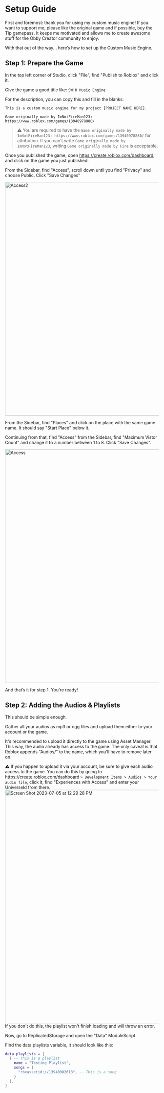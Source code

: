 # Setup Guide
First and foremost: thank you for using my custom music engine! If you want to support me, please like the original game and if possible, buy the Tip gamepass. It keeps me motivated and allows me to create awesome stuff for the Obby Creator community to enjoy.

With that out of the way... here’s how to set up the Custom Music Engine. 
## Step 1: Prepare the Game
In the top left corner of Studio, click "File", find "Publish to Roblox" and click it.

Give the game a good title like: `SW:R Music Engine`

For the description, you can copy this and fill in the blanks:
```
This is a custom music engine for my project [PROJECT NAME HERE].

Game originally made by ImNotFireMan123:
https://www.roblox.com/games/13940978880/
```
> ⚠️ You are required to have the `Game originally made by ImNotFireMan123: https://www.roblox.com/games/13940978880/` for attribution. If you can't write `Game originally made by ImNotFireMan123`, writing `Game originally made by Fire` is acceptable.

Once you published the game, open https://create.roblox.com/dashboard, and click on the game you just published.

From the Sidebar, find "Access", scroll down until you find "Privacy" and choose Public. Click "Save Changes"

<img width="762" alt="Access2" src="https://github.com/fire-luau/custom_music_engine/assets/107028394/6c3dec93-bc11-46ee-be3d-659858148fbf">

From the Sidebar, find "Places" and click on the place with the same game name. It should say "Start Place" below it. 

Continuing from that, find "Access" from the Sidebar, find "Maximum Vistor Count" and change it to a number between 1 to 8. Click "Save Changes".

<img width="762" alt="Access" src="https://github.com/fire-luau/custom_music_engine/assets/107028394/b64becf0-7c3c-4ced-859a-43c2adc508cd">

And that’s it for step 1. You're ready!
## Step 2: Adding the Audios & Playlists
This should be simple enough. 

Gather all your audios as mp3 or ogg files and upload them either to your account or the game. 

It's recommended to upload it directly to the game using Asset Manager. This way, the audio already has access to the game. The only caveat is that Roblox appends "Audios/" to the name, which you'll have to remove later on.

⚠️ If you happen to upload it via your account, be sure to give each audio access to the game. You can do this by going to https://create.roblox.com/dashboard `> Development Items > Audios > Your audio file`, click it, find "Experiences with Access" and enter your UniverseId from there.<img width="762" alt="Screen Shot 2023-07-05 at 12 29 28 PM" src="https://github.com/fire-luau/custom_music_engine/assets/107028394/a68433b6-7599-4a76-82a8-332edc39d786">If you don't do this, the playlist won't finish loading and will throw an error.


Now, go to ReplicatedStorage and open the "Data" ModuleScript.

Find the data.playlists variable, it should look like this:
```lua
data.playlists = {
  { -- This is a playlist
    name = "Testing Playlist",
    songs = {
      "rbxassetid://13940982613", -- This is a song
    }
  },
}
```
